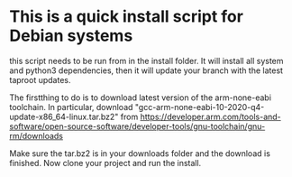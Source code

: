# This is a quick install script for Debian systems

this script needs to be run from in the install folder. It will install all system and python3 dependencies, then it will update your branch with the latest taproot updates.

The firstthing to do is to download latest version of the arm-none-eabi toolchain.
In particular, download "gcc-arm-none-eabi-10-2020-q4-update-x86_64-linux.tar.bz2" from https://developer.arm.com/tools-and-software/open-source-software/developer-tools/gnu-toolchain/gnu-rm/downloads

Make sure the tar.bz2 is in your downloads folder and the download is finished. 
Now clone your project and run the install.
